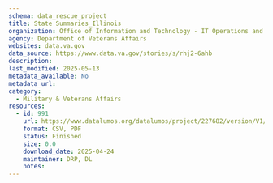 ```yaml
---
schema: data_rescue_project 
title: State Summaries_Illinois
organization: Office of Information and Technology - IT Operations and Services (ITOPS)
agency: Department of Veterans Affairs
websites: data.va.gov
data_source: https://www.data.va.gov/stories/s/rhj2-6ahb
description: 
last_modified: 2025-05-13
metadata_available: No
metadata_url: 
category:
  - Military & Veterans Affairs 
resources:
  - id: 991
    url: https://www.datalumos.org/datalumos/project/227682/version/V1/view
    format: CSV, PDF
    status: Finished
    size: 0.0
    download_date: 2025-04-24
    maintainer: DRP, DL
    notes: 
---
```

